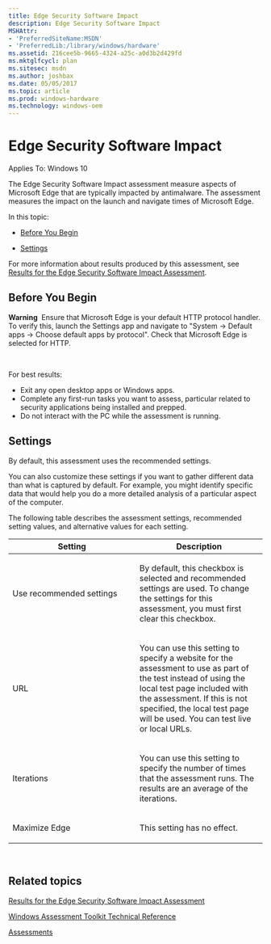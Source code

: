```yaml
---
title: Edge Security Software Impact
description: Edge Security Software Impact
MSHAttr:
- 'PreferredSiteName:MSDN'
- 'PreferredLib:/library/windows/hardware'
ms.assetid: 216cee5b-9665-4324-a25c-a0d3b2d429fd
ms.mktglfcycl: plan
ms.sitesec: msdn
ms.author: joshbax
ms.date: 05/05/2017
ms.topic: article
ms.prod: windows-hardware
ms.technology: windows-oem
---
```


# Edge Security Software Impact


Applies To: Windows 10

The Edge Security Software Impact assessment measure aspects of Microsoft Edge that are typically impacted by antimalware. The assessment measures the impact on the launch and navigate times of Microsoft Edge.

In this topic:

-   [Before You Begin](#beforebegin)

-   [Settings](#settings)

For more information about results produced by this assessment, see [Results for the Edge Security Software Impact Assessment](results-for-the-edge-security-software-impact-assessment.md).

## <a href="" id="beforebegin"></a>Before You Begin


**Warning**  Ensure that Microsoft Edge is your default HTTP protocol handler. To verify this, launch the Settings app and navigate to "System -&gt; Default apps -&gt; Choose default apps by protocol". Check that Microsoft Edge is selected for HTTP.

 

For best results:

-   Exit any open desktop apps or Windows apps.
-   Complete any first-run tasks you want to assess, particular related to security applications being installed and prepped.
-   Do not interact with the PC while the assessment is running.

## Settings


By default, this assessment uses the recommended settings.

You can also customize these settings if you want to gather different data than what is captured by default. For example, you might identify specific data that would help you do a more detailed analysis of a particular aspect of the computer.

The following table describes the assessment settings, recommended setting values, and alternative values for each setting.

<table>
<colgroup>
<col width="50%" />
<col width="50%" />
</colgroup>
<thead>
<tr class="header">
<th>Setting</th>
<th>Description</th>
</tr>
</thead>
<tbody>
<tr class="odd">
<td><p>Use recommended settings</p></td>
<td><p>By default, this checkbox is selected and recommended settings are used. To change the settings for this assessment, you must first clear this checkbox.</p></td>
</tr>
<tr class="even">
<td><p>URL</p></td>
<td><p>You can use this setting to specify a website for the assessment to use as part of the test instead of using the local test page included with the assessment. If this is not specified, the local test page will be used. You can test live or local URLs.</p></td>
</tr>
<tr class="odd">
<td><p>Iterations</p></td>
<td><p>You can use this setting to specify the number of times that the assessment runs. The results are an average of the iterations.</p></td>
</tr>
<tr class="even">
<td><p>Maximize Edge</p></td>
<td><p>This setting has no effect.</p></td>
</tr>
</tbody>
</table>

 

## Related topics


[Results for the Edge Security Software Impact Assessment](results-for-the-edge-security-software-impact-assessment.md)

[Windows Assessment Toolkit Technical Reference](windows-assessment-toolkit-technical-reference.md)

[Assessments](assessments.md)

 

 







